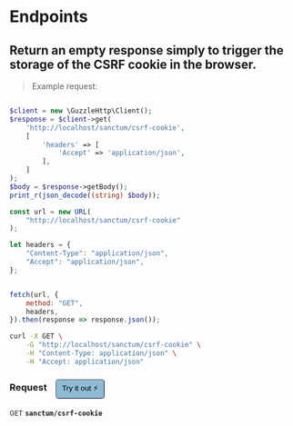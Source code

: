 # Endpoints


## Return an empty response simply to trigger the storage of the CSRF cookie in the browser.




> Example request:

```php

$client = new \GuzzleHttp\Client();
$response = $client->get(
    'http://localhost/sanctum/csrf-cookie',
    [
        'headers' => [
            'Accept' => 'application/json',
        ],
    ]
);
$body = $response->getBody();
print_r(json_decode((string) $body));
```

```javascript
const url = new URL(
    "http://localhost/sanctum/csrf-cookie"
);

let headers = {
    "Content-Type": "application/json",
    "Accept": "application/json",
};


fetch(url, {
    method: "GET",
    headers,
}).then(response => response.json());
```

```bash
curl -X GET \
    -G "http://localhost/sanctum/csrf-cookie" \
    -H "Content-Type: application/json" \
    -H "Accept: application/json"
```


<div id="execution-results-GETsanctum-csrf-cookie" hidden>
    <blockquote>Received response<span id="execution-response-status-GETsanctum-csrf-cookie"></span>:</blockquote>
    <pre class="json"><code id="execution-response-content-GETsanctum-csrf-cookie"></code></pre>
</div>
<div id="execution-error-GETsanctum-csrf-cookie" hidden>
    <blockquote>Request failed with error:</blockquote>
    <pre><code id="execution-error-message-GETsanctum-csrf-cookie"></code></pre>
</div>
<form id="form-GETsanctum-csrf-cookie" data-method="GET" data-path="sanctum/csrf-cookie" data-authed="0" data-hasfiles="0" data-headers='{"Content-Type":"application\/json","Accept":"application\/json"}' onsubmit="event.preventDefault(); executeTryOut('GETsanctum-csrf-cookie', this);">
<h3>
    Request&nbsp;&nbsp;&nbsp;
        <button type="button" style="background-color: #8fbcd4; padding: 5px 10px; border-radius: 5px; border-width: thin;" id="btn-tryout-GETsanctum-csrf-cookie" onclick="tryItOut('GETsanctum-csrf-cookie');">Try it out ⚡</button>
    <button type="button" style="background-color: #c97a7e; padding: 5px 10px; border-radius: 5px; border-width: thin;" id="btn-canceltryout-GETsanctum-csrf-cookie" onclick="cancelTryOut('GETsanctum-csrf-cookie');" hidden>Cancel</button>&nbsp;&nbsp;
    <button type="submit" style="background-color: #6ac174; padding: 5px 10px; border-radius: 5px; border-width: thin;" id="btn-executetryout-GETsanctum-csrf-cookie" hidden>Send Request 💥</button>
    </h3>
<p>
<small class="badge badge-green">GET</small>
 <b><code>sanctum/csrf-cookie</code></b>
</p>
</form>




